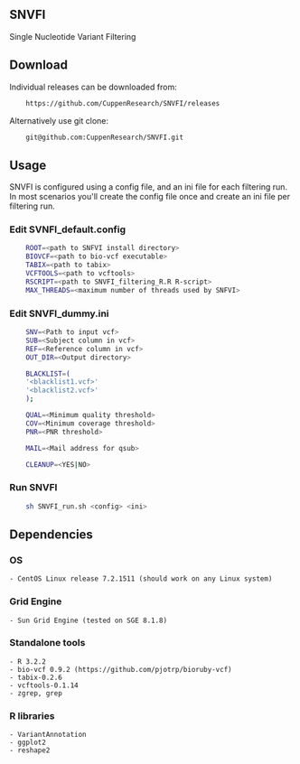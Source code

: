 ## SNVFI 
Single Nucleotide Variant Filtering

## Download
Individual releases can be downloaded from:
```bash
    https://github.com/CuppenResearch/SNVFI/releases
```
Alternatively use git clone:
```bash
    git@github.com:CuppenResearch/SNVFI.git
```

## Usage
SNVFI is configured using a config file, and an ini file for each filtering run. In most scenarios you'll create the config file once and create an ini file per filtering run.

### Edit SVNFI_default.config
```bash
    ROOT=<path to SNFVI install directory>
    BIOVCF=<path to bio-vcf executable>
    TABIX=<path to tabix>
    VCFTOOLS=<path to vcftools>
    RSCRIPT=<path to SNVFI_filtering_R.R R-script>
    MAX_THREADS=<maximum number of threads used by SNFVI>
```

### Edit SNVFI_dummy.ini
```bash
    SNV=<Path to input vcf>
    SUB=<Subject column in vcf>
    REF=<Reference column in vcf>
    OUT_DIR=<Output directory>

    BLACKLIST=(
    '<blacklist1.vcf>'
    '<blacklist2.vcf>'
    );

    QUAL=<Minimum quality threshold>
    COV=<Minimum coverage threshold>
    PNR=<PNR threshold>

    MAIL=<Mail address for qsub>

    CLEANUP=<YES|NO>
```

### Run SNVFI
```bash
    sh SNVFI_run.sh <config> <ini>
```

## Dependencies

### OS
    - CentOS Linux release 7.2.1511 (should work on any Linux system)

### Grid Engine
    - Sun Grid Engine (tested on SGE 8.1.8)
    
### Standalone tools
    - R 3.2.2
    - bio-vcf 0.9.2 (https://github.com/pjotrp/bioruby-vcf)
    - tabix-0.2.6
    - vcftools-0.1.14
    - zgrep, grep

### R libraries
    - VariantAnnotation
    - ggplot2
    - reshape2
